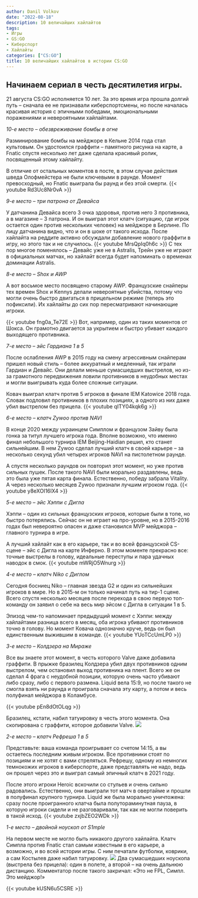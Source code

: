 ```yaml
---
author: Danil Volkov
date: "2022-08-18"
description: 10 величайших хайлайтов
tags:
- Игры
- GS:GO
- Киберспорт
- Хайлайты
categories: ["CS:GO"]
title: 10 величайших хайлайтов в истории CS:GO
---
```


## Начинаем сериал в честь десятилетия игры.

21 августа CS:GO исполняется 10 лет. За это время игра прошла долгий путь – сначала ее не признавали киберспортсмены, но после началась красивая история с эпичными победами, эмоциональными поражениями и невероятными хайлайтами.

*10-е место – обезвреживание бомбы в огне*

Разминирование бомбы на мейджоре в Кельне 2014 года стал культовым. Он удостоился граффити – памятного рисунка на карте, а Fnatic спустя несколько лет даже сделала красивый ролик, посвященный этому хайлайту.

В отличие от остальных моментов в посте, в этом случае действия шведа Олофмейстера не были ключевыми в раунде. Момент превосходный, но Fnatic выиграла бы раунд и без этой смерти.
{{< youtube Rd3Uc8Nr0vA >}}

*9-е место – три патрона от Девайса*

У датчанина Девайса всего 3 очка здоровья, против него 3 противника, а в магазине – 3 патрона. И он выиграл этот клатч (ситуацию, где игрок остается один против нескольких человек) на мейджоре в Берлине. По лицу датчанина видно, что и он в шоке от такого исхода. После хайлайта на реддите активно обсуждали добавление нового граффити в игру, но этого так и не случилось.
{{< youtube MrsQpIq0h6c >}}
С тех пор многое поменялось – Девайс уже не в Astralis, Трейн уже не играют в официальных матчах, но хайлайт всегда будет напоминать о временах доминации Astralis.

*8-е место – Shox и AWP*

А вот восьмое место посвящено старому AWP. Французские снайперы тех времен Shox и Kennys делали невероятные убийства, потому что могли очень быстро двигаться в прицельном режиме (теперь это пофиксили). Их хайлайты до сих пор пересматривают начинающие игроки.

{{< youtube fng0a_Te72E >}}
Вот, например, один из таких моментов от Шокса. Он грамотно двигается за укрытием и быстро убивает каждого выходящего противника.

*7-е место – эйс Гардиана 1 в 5*

После ослабления AWP в 2015 году на смену агрессивным снайперам пришел новый стиль – более аккуратный и медленный, так играли Гардиан и Девайс. Они делали меньше сумасшедших выстрелов, но из-за грамотного передвижения ловили противников в неудобных местах и могли выигрывать куда более сложные ситуации.

Ковач выиграл клатч против 5 игроков в финале IEM Katowice 2018 года. Словак подловил противников в плохих позициях, а одного из них даже убил выстрелом без прицела.
{{< youtube qITY04kqk6g >}}

*6-е место – клатч Zywoo против NAVI*

В конце 2020 между украинцем Симплом и французом Зайву была гонка за титул лучшего игрока года. Вполне возможно, что именно финал небольшого турнира IEM Beijing-Haidian решил, кто станет сильнейшим. В нем Zywoo сделал лучший клатч в своей карьере – за несколько секунд убил четырех игроков NAVI на пистолетном раунде.

А спустя несколько раундов он повторил этот момент, но уже против сильных пушек. После такого NAVI были морально раздавлены, ведь это была уже пятая карта финала. Естественно, победу забрала Vitality. А через несколько месяцев Zywoo признали лучшим игроком года.
{{< youtube y8eXOI16lX4 >}}

*5-е место – эйс Хэппи с Дигла*

Хэппи – один из сильных французских игроков, которые были в топе, но быстро потерялись. Сейчас он не играет на про-уровне, но в 2015-2016 годах был невероятно опасен и даже становился MVP мейджора – главного турнира в игре.

А лучший хайлайт как в его карьере, так и во всей французской CS-сцене – эйс с Дигла на карте Инферно. В этом моменте прекрасно все: точные выстрелы в голову, идеальные переступы и пара удачных наводок в смок.
{{< youtube mWRjO5Wnurg >}}

*4-е место – клатч Niko с Диглом*

Сегодня босниец Niko – главная звезда G2 и один из сильнейших игроков в мире. Но в 2015-м он только начинал путь на тир-1 сцене. Всего спустя несколько месяцев после перехода в свою первую топ-команду он заявил о себе на весь мир эйсом с Дигла в ситуации 1 в 5.

Эпизод чем-то напоминает предыдущий момент с Хэппи: между хайлайтами разница всего в месяц, оба игрока убивают противников точно в голову. Но момент Ковача однозначно круче, ведь он был единственным выжившим в команде.
{{< youtube YUoTCcUmLP0 >}}

*3-е место – Колдзера на Мираже*

Все вы знаете этот момент, в честь которого Valve даже добавила граффити. В прыжке бразилец Колдзера убил двух противников одним выстрелом, чем остановил выход противника на плент. Всего же он сделал 4 фрага с неудобной позиции, которую очень часто убивают либо сразу, либо с первого размена. Liquid вела 15:9, но после такого не смогла взять ни раунда и проиграла сначала эту карту, а потом и весь полуфинал мейджора в Коламбусе.

{{< youtube pEn8dOtOLqg >}}

Бразилец, кстати, набил татуировку в честь этого момента. Она скопирована с граффити, которое добавили Valve.
![](/images/graffity.png)

*2-е место – клатч Рефреша 1 в 5*

Представьте: ваша команда проигрывает со счетом 14:15, а вы остаетесь последним живым игроком. Все противники стоят по позициям и не хотят с вами стреляться. Рефрешу, одному из немногих темнокожих игроков в киберспорте, даже представлять не надо, ведь он прошел через это и выиграл самый эпичный клатч в 2021 году.

После этого игроки Heroic вскочили со стульев и очень сильно радовались. Естественно, они выиграли тот матч в овертайме и прошли в полуфинал крупного турнира. Liquid же была морально уничтожена: сразу после проигранного клатча была полутораминутная пауза, в которую игроки сидели и не разговаривали, так как не могли поверить в такой исход.
{{< youtube zxjbZEO2WDk >}}

*1-е место – двойной ноускоп от S1mple*

На первом месте не могло быть никакого другого хайлайта. Клатч Симпла против Fnatic стал самым известным в его карьере, а возможно, и во всей истории игры. С ним печатали футболки, коврики, а сам Костылев даже набил татуировку.
![](/images/cybereb92cf3e58b.png)
Два сумасшедших ноускопа (выстрела без прицела): один в полете, а второй – на очень дальнюю дистанцию. Комментатор после такого закричал: «Это не FPL, Симпл. Это мейджор!»

{{< youtube kUSN6u5CSRE >}}